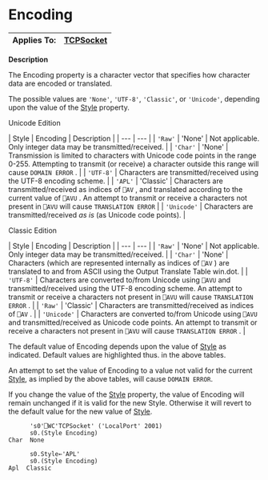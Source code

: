 




<h1 class="heading"><span class="name">Encoding</span></h1>

| Applies To: | [TCPSocket](./tcpsocket.md) |
| --- | ---  |


**Description**


The Encoding property is a character vector that specifies how character data
are encoded or translated.



The possible values are `'None'`,
`'UTF-8'`, `'Classic'`, or `'Unicode'`, depending upon the value of the [Style](style.md) property.



Unicode Edition


| Style | Encoding | Description |
| --- | ---  |
| `'Raw'` | 'None' | Not applicable. Only integer data may be transmitted/received. |
| `'Char'` | 'None' | Transmission is limited to characters with Unicode code points in the         range 0-255. Attempting to transmit (or receive) a character outside         this range will cause `DOMAIN ERROR` . |
| `'UTF-8'` | Characters are transmitted/received using the UTF-8 encoding scheme. |
| `'APL'` | 'Classic' | Characters are transmitted/received as indices of `⎕AV` ,         and translated according to the current value of `⎕AVU` .         An attempt to transmit or receive a characters not present in `⎕AVU` will cause `TRANSLATION ERROR` |
| `'Unicode'` | Characters are transmitted/received *as is* (as Unicode code         points). |




Classic Edition


| Style | Encoding | Description |
| --- | ---  |
| `'Raw'` | 'None' | Not applicable. Only integer data may be transmitted/received. |
| `'Char'` | 'None' | Characters (which are represented internally as indices of `⎕AV` ) are         translated to and from ASCII using the Output Translate Table win.dot. |
| `'UTF-8'` | Characters are converted to/from Unicode using `⎕AVU` and transmitted/received using the UTF-8 encoding scheme. An attempt to         transmit or receive a characters not present in `⎕AVU` will cause `TRANSLATION ERROR` . |
| `'Raw'` | 'Classic' | Characters are transmitted/received as indices of `⎕AV` . |
| `'Unicode'` | Characters are converted to/from Unicode using `⎕AVU` and transmitted/received as Unicode code points. An attempt to transmit         or receive a characters not present in `⎕AVU` will cause `TRANSLATION ERROR` . |



The default value of Encoding depends upon the value of [Style](style.md) as indicated.  Default values are highlighted thus.  in the above tables.


An attempt to set the value of Encoding to a value not valid for the current [Style](style.md),
as implied by the above tables, will cause `DOMAIN ERROR`.


If you change the value of the [Style](style.md) property, the value of Encoding will remain unchanged if it is valid for the new
Style. Otherwise it will revert to the default value for the new value of [Style](style.md).
```apl
      's0'⎕WC'TCPSocket' ('LocalPort' 2001)
      s0.(Style Encoding)
Char  None 

      s0.Style←'APL'
      s0.(Style Encoding)
Apl  Classic
```


